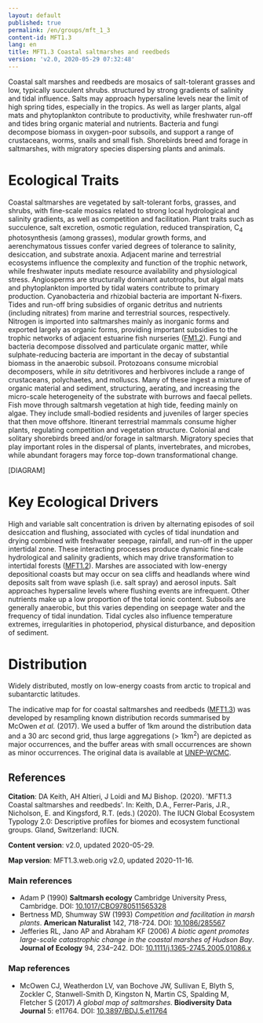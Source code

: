 ```yaml
---
layout: default
published: true
permalink: /en/groups/mft_1_3
content-id: MFT1.3
lang: en
title: MFT1.3 Coastal saltmarshes and reedbeds
version: 'v2.0, 2020-05-29 07:32:48'
---
```


Coastal salt marshes and reedbeds are mosaics of salt-tolerant grasses and low, typically succulent shrubs. structured by strong gradients of salinity and tidal influence. Salts may approach hypersaline levels near the limit of high spring tides, especially in the tropics. As well as larger plants, algal mats and phytoplankton contribute to productivity, while freshwater run-off and tides bring organic material and nutrients. Bacteria and fungi decompose biomass in oxygen-poor subsoils, and support a range of crustaceans, worms, snails and small fish. Shorebirds breed and forage in saltmarshes, with migratory species dispersing plants and animals.

# Ecological Traits
 
Coastal saltmarshes are vegetated by salt-tolerant forbs, grasses, and shrubs, with fine-scale mosaics related to strong local hydrological and salinity gradients, as well as competition and facilitation. Plant traits such as succulence, salt excretion, osmotic regulation, reduced transpiration, C<sub>4</sub> photosynthesis (among grasses), modular growth forms, and aerenchymatous tissues confer varied degrees of tolerance to salinity, desiccation, and substrate anoxia. Adjacent marine and terrestrial ecosystems influence the complexity and function of the trophic network, while freshwater inputs mediate resource availability and physiological stress. Angiosperms are structurally dominant autotrophs, but algal mats and phytoplankton imported by tidal waters contribute to primary production. Cyanobacteria and rhizobial bacteria are important N-fixers. Tides and run-off bring subsidies of organic detritus and nutrients (including nitrates) from marine and terrestrial sources, respectively. Nitrogen is imported into saltmarshes mainly as inorganic forms and exported largely as organic forms, providing important subsidies to the trophic networks of adjacent estuarine fish nurseries ([FM1.2](/explore/groups/FM1.2)). Fungi and bacteria decompose dissolved and particulate organic matter, while sulphate-reducing bacteria are important in the decay of substantial biomass in the anaerobic subsoil. Protozoans consume microbial decomposers, while _in situ_ detritivores and herbivores include a range of crustaceans, polychaetes, and molluscs. Many of these ingest a mixture of organic material and sediment, structuring, aerating, and increasing the micro-scale heterogeneity of the substrate with burrows and faecal pellets. Fish move through saltmarsh vegetation at high tide, feeding mainly on algae. They include small-bodied residents and juveniles of larger species that then move offshore. Itinerant terrestrial mammals consume higher plants, regulating competition and vegetation structure. Colonial and solitary shorebirds breed and/or forage in saltmarsh. Migratory species that play important roles in the dispersal of plants, invertebrates, and microbes, while abundant foragers may force top-down transformational change.

[DIAGRAM]

# Key Ecological Drivers
 
High and variable salt concentration is driven by alternating episodes of soil desiccation and flushing, associated with cycles of tidal inundation and drying combined with freshwater seepage, rainfall, and run-off in the upper intertidal zone. These interacting processes produce dynamic fine-scale hydrological and salinity gradients, which may drive transformation to intertidal forests ([MFT1.2](/explore/groups/MFT1.2)). Marshes are associated with low-energy depositional coasts but may occur on sea cliffs and headlands where wind deposits salt from wave splash (i.e. salt spray) and aerosol inputs. Salt approaches hypersaline levels where flushing events are infrequent. Other nutrients make up a low proportion of the total ionic content. Subsoils are generally anaerobic, but this varies depending on seepage water and the frequency of tidal inundation. Tidal cycles also influence temperature extremes, irregularities in photoperiod, physical disturbance, and deposition of sediment.
 
# Distribution
 
Widely distributed, mostly on low-energy coasts from arctic to tropical and subantarctic latitudes.

The indicative map for for coastal saltmarshes and reedbeds ([MFT1.3](/explore/groups/MFT1.3)) was developed by resampling known distribution records summarised by McOwen _et al._ (2017). We used a buffer of 1km around the distribution data and a 30 arc second grid, thus large aggregations (> 1km<sup>2</sup>) are depicted as major occurrences, and the buffer areas with small occurrences are shown as minor occurrences. The original data is available at [UNEP-WCMC](http://data.unep-wcmc.org/datasets/43).

## References

**Citation**: DA Keith, AH Altieri, J Loidi and MJ Bishop. (2020). 'MFT1.3 Coastal saltmarshes and reedbeds'. In: Keith, D.A., Ferrer-Paris, J.R., Nicholson, E. and Kingsford, R.T. (eds.) (2020). The IUCN Global Ecosystem Typology 2.0: Descriptive profiles for biomes and ecosystem functional groups. Gland, Switzerland: IUCN.

**Content version**: v2.0, updated 2020-05-29.

**Map version**: MFT1.3.web.orig v2.0, updated 2020-11-16.

### Main references
* Adam P  (1990) **Saltmarsh ecology** Cambridge University Press, Cambridge. DOI: [10.1017/CBO9780511565328](http://doi.org/10.1017/CBO9780511565328)
* Bertness MD, Shumway SW (1993) *Competition and facilitation in marsh plants*. **American Naturalist** 142, 718-724. DOI: [10.1086/285567](http://doi.org/10.1086/285567)
* Jefferies RL, Jano AP and Abraham KF (2006) *A biotic agent promotes large-scale catastrophic change in the coastal marshes of Hudson Bay*. **Journal of Ecology** 94, 234–242. DOI: [10.1111/j.1365-2745.2005.01086.x](http://doi.org/10.1111/j.1365-2745.2005.01086.x)

### Map references
* McOwen CJ, Weatherdon LV, van Bochove JW, Sullivan E, Blyth S, Zockler C, Stanwell-Smith D, Kingston N, Martin CS, Spalding M, Fletcher S  (2017) *A global map of saltmarshes*. **Biodiversity Data Journal** 5: e11764. DOI: [10.3897/BDJ.5.e11764](http://doi.org/10.3897/BDJ.5.e11764)
